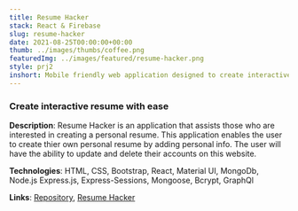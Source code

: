 ```yaml
---
title: Resume Hacker
stack: React & Firebase
slug: resume-hacker
date: 2021-08-25T00:00:00+00:00
thumb: ../images/thumbs/coffee.png
featuredImg: ../images/featured/resume-hacker.png
style: prj2
inshort: Mobile friendly web application designed to create interactive resume for developers 
---
```


### Create interactive resume with ease


**Description**: Resume Hacker is an application that assists those who are interested in creating a personal resume. This application enables the user to create thier own personal resume by adding personal info. The user will have the ability to update and delete their accounts on this website.


**Technologies**: HTML, CSS, Bootstrap, React, Material UI, MongoDb, Node.js Express.js, Express-Sessions, Mongoose, Bcrypt, GraphQl

**Links**: [Repository](https://github.com/ErnestAr/ResumeHacker2.0), [Resume Hacker](https://resume-hacker.netlify.app/)






